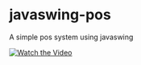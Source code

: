 # javaswing-pos
A simple pos system using javaswing


[![Watch the Video](https://img.youtube.com/vi/PKdLiUNO02c/0.jpg)](https://www.youtube.com/watch?v=PKdLiUNO02c&t=29s)

